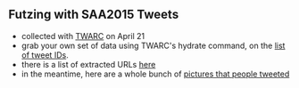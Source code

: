 ## Futzing with SAA2015 Tweets

+ collected with [TWARC](https://github.com/edsu/twarc) on April 21
+ grab your own set of data using TWARC's hydrate command, on the [list of tweet IDs](https://gist.github.com/shawngraham/3c94b1e0b596884d5aae#file-saa2015tweetids).
+ there is a list of extracted URLs [here](http://shawngraham.github.io/saa2015/urls/)
+ in the meantime, here are a whole bunch of [pictures that people tweeted](https://github.com/shawngraham/saa2015/blob/gh-pages/saa-images.md)
